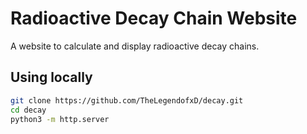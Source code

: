 # Radioactive Decay Chain Website

A website to calculate and display radioactive decay chains.

## Using locally
```bash
git clone https://github.com/TheLegendofxD/decay.git
cd decay
python3 -m http.server
```